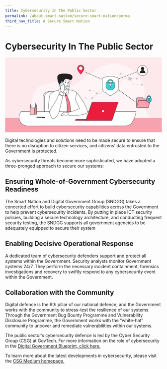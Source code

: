 ```yaml
---
title: Cybersecurity In The Public Sector
permalink: /about-smart-nation/secure-smart-nation/perma
third_nav_title: A Secure Smart Nation
---
```

# Cybersecurity In The Public Sector
![Cybersecurity](/images/cybersecurity-wip.png)

Digital technologies and solutions need to be made secure to ensure that there is no disruption to citizen services, and citizens’ data entrusted to the Government is protected.

As cybersecurity threats become more sophisticated, we have adopted a three-pronged approach to secure our systems:
 
## Ensuring Whole-of-Government Cybersecurity Readiness

The Smart Nation and Digital Government Group (SNDGG) takes a concerted effort to build cybersecurity capabilities across the Government to help prevent cybersecurity incidents. By putting in place ICT security policies, building a secure technology architecture, and conducting frequent security testing, the SNDGG supports all government agencies to be adequately equipped to secure their system
 
## Enabling Decisive Operational Response

A dedicated team of cybersecurity defenders support and protect all systems within the Government. Security analysts monitor Government systems 24/7. They perform the necessary incident containment, forensics investigations and recovery to swiftly respond to any cybersecurity event within the Government.

## Collaboration with the Community

Digital defence is the 6th pillar of our national defence, and the Government works with the community to stress-test the resilience of our systems. Through the Government Bug Bounty Programme and Vulnerability Disclosure Programme, the Government works with the “white-hat” community to uncover and remediate vulnerabilities within our systems.

The public sector’s cybersecurity defence is led by the Cyber Security Group (CSG) at GovTech. For more information on the role of cybersecurity in the <a href="https://www.tech.gov.sg/digital-government-blueprint/" target="_blank">Digital Government Blueprint, click here.</a> 

To learn more about the latest developments in cybersecurity, please visit the <a href="https://medium.com/csg-govtech" target="_blank">CSG Medium homepage.</a>
